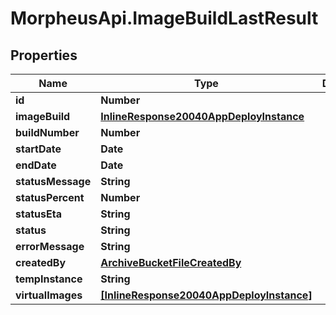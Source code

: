 # MorpheusApi.ImageBuildLastResult

## Properties

Name | Type | Description | Notes
------------ | ------------- | ------------- | -------------
**id** | **Number** |  | [optional] 
**imageBuild** | [**InlineResponse20040AppDeployInstance**](InlineResponse20040AppDeployInstance.md) |  | [optional] 
**buildNumber** | **Number** |  | [optional] 
**startDate** | **Date** |  | [optional] 
**endDate** | **Date** |  | [optional] 
**statusMessage** | **String** |  | [optional] 
**statusPercent** | **Number** |  | [optional] 
**statusEta** | **String** |  | [optional] 
**status** | **String** |  | [optional] 
**errorMessage** | **String** |  | [optional] 
**createdBy** | [**ArchiveBucketFileCreatedBy**](ArchiveBucketFileCreatedBy.md) |  | [optional] 
**tempInstance** | **String** |  | [optional] 
**virtualImages** | [**[InlineResponse20040AppDeployInstance]**](InlineResponse20040AppDeployInstance.md) |  | [optional] 


